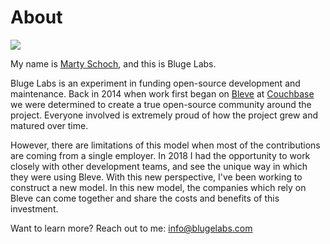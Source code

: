 # About

<img src="/img/about-banner.jpg" class="img-rounded"/>

My name is <a href="https://github.com/mschoch/">Marty Schoch</a>, and this is Bluge Labs.

Bluge Labs is an experiment in funding open-source development and maintenance.  Back in 2014 when work first began on <a href="https://github.com/blevesearch/bleve/">Bleve</a> at <a href="https://www.couchbase.com/">Couchbase</a> we were determined to create a true open-source community around the project.  Everyone involved is extremely proud of how the project grew and matured over time.

However, there are limitations of this model when most of the contributions are coming from a single employer.  In 2018 I had the opportunity to work closely with other development teams, and see the unique way in which they were using Bleve.  With this new perspective, I've been working to construct a new model. In this new model, the companies which rely on Bleve can come together and share the costs and benefits of this investment.

Want to learn more? Reach out to me: <a href="mailto:info@blugelabs.com">info@blugelabs.com</a>

